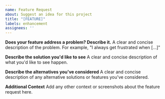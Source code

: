 ```yaml
---
name: Feature Request
about: Suggest an idea for this project
title: "[FEATURE]"
labels: enhancement
assignees: ''
---
```


**Does your feature address a problem? Describe it.**
A clear and concise description of the problem. For example, "I always get frustrated when [...]"

**Describe the solution you'd like to see**
A clear and concise description of what you'd like to see happen.

**Describe the alternatives you've considered**
A clear and concise description of any alternative solutions or features you've considered.

**Additional Context**
Add any other context or screenshots about the feature request here.